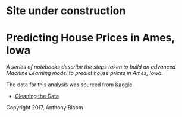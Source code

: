 # Site under construction

# Predicting House Prices in Ames, Iowa

*A series of notebooks describe the steps taken to build an advanced Machine Learning model to predict house prices in Ames, Iowa.*

The data for this analysis was sourced from [Kaggle](https://www.kaggle.com/c/house-prices-advanced-regression-techniques).

- [Cleaning the Data](http://nbviewer.org/github/ablaom/AmesHousePrices/1.Clean.ipynb)

Copyright 2017, Anthony Blaom
